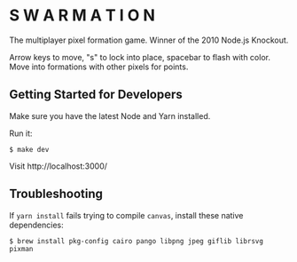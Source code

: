 # S W A R M A T I O N

The multiplayer pixel formation game. Winner of the 2010 Node.js Knockout.

Arrow keys to move, "s" to lock into place, spacebar to flash with color. Move into formations with other pixels for points.

## Getting Started for Developers

Make sure you have the latest Node and Yarn installed.

Run it:

```shell
$ make dev
```

Visit http://localhost:3000/

## Troubleshooting

If `yarn install` fails trying to compile `canvas`, install these native dependencies:

```shell
$ brew install pkg-config cairo pango libpng jpeg giflib librsvg pixman
```
